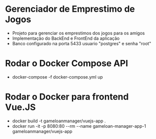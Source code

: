 # Gerenciador de Emprestimo de Jogos

- Projeto para gerenciar os emprestimos dos jogos para os amigos
- Implementação do BackEnd e FrontEnd da aplicação
- Banco configurado na porta 5433 usuario "postgres" e senha "root"

# Rodar o Docker Compose API
- docker-compose  -f docker-compose.yml up

# Rodar o Docker para frontend Vue.JS
- docker build -t gameloanmanager/vuejs-app .
- docker run -it -p 8080:80 --rm --name gameloan-manager-app-1 gameloanmanager/vuejs-app
